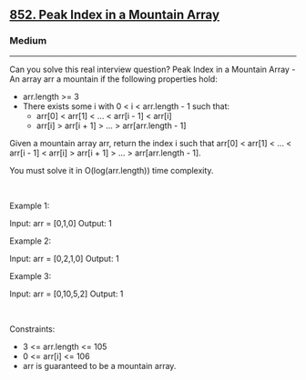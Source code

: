 <h2><a href="https://leetcode.com/problems/peak-index-in-a-mountain-array/">852. Peak Index in a Mountain Array</a></h2><h3>Medium</h3><hr>Can you solve this real interview question? Peak Index in a Mountain Array - An array arr a mountain if the following properties hold:

 * arr.length >= 3
 * There exists some i with 0 < i < arr.length - 1 such that:
   * arr[0] < arr[1] < ... < arr[i - 1] < arr[i]
   * arr[i] > arr[i + 1] > ... > arr[arr.length - 1]

Given a mountain array arr, return the index i such that arr[0] < arr[1] < ... < arr[i - 1] < arr[i] > arr[i + 1] > ... > arr[arr.length - 1].

You must solve it in O(log(arr.length)) time complexity.

 

Example 1:


Input: arr = [0,1,0]
Output: 1


Example 2:


Input: arr = [0,2,1,0]
Output: 1


Example 3:


Input: arr = [0,10,5,2]
Output: 1


 

Constraints:

 * 3 <= arr.length <= 105
 * 0 <= arr[i] <= 106
 * arr is guaranteed to be a mountain array.